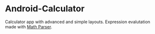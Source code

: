 # Android-Calculator

Calculator app with advanced and simple layouts.
Expression evalutation made with [Math Parser](https://mathparser.org/).

